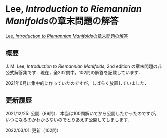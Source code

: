 # Lee, *Introduction to Riemannian Manifolds*の章末問題の解答

[Lee, *Introduction to Riemannian Manifolds*の章末問題の解答](files/lee-riemmfd-answer_20220301.pdf)

## 概要

J. M. Lee, *Introduction to Riemannian Manifolds*, 2nd edition の章末問題の非公式解答集です．現在，全232問中，102問の解答を記載しています．

2021年6月に集中的に作っていたのですが，しばらく放置していました．

## 更新履歴

2021/12/25: 公開（89問）．本当は100問解いてから公開したかったのですが，いつになるのかわからないのでとりあえず公開してしまします．

2022/03/01: 更新（102問）
